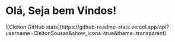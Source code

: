 <h1>Olá, Seja bem Vindos!</h1>
![Cleiton GitHub stats](https://github-readme-stats.vercel.app/api?username=CleitonSousaa&show_icons=true&theme=transparent)
